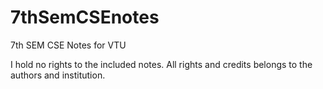 # 7thSemCSEnotes
7th SEM CSE Notes for VTU

I hold no rights to the included notes. All rights and credits belongs to the authors and institution. 
